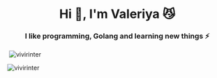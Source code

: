 <h1 align="center">Hi 👋, I'm Valeriya 😼 </h1> <h3 align="center">I like programming, Golang and learning new things ⚡</h3> <p>&nbsp;<img align="center" src="https://github-readme-stats.vercel.app/api?username=SubochevaValeriya&show_icons=true&locale=en" alt="vivirinter" /></p> <p><img align="left" src="https://github-readme-stats.vercel.app/api/top-langs?username=SubochevaValeriya&show_icons=true&locale=en&layout=compact" alt="vivirinter" /></p>
